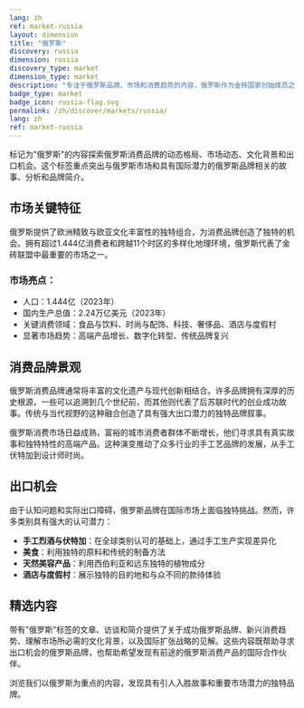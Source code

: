 ```yaml
---
lang: zh
ref: market-russia
layout: dimension
title: "俄罗斯"
discovery: russia
dimension: russia
discovery_type: market
dimension_type: market
description: "专注于俄罗斯品牌、市场和消费趋势的内容，俄罗斯作为金砖国家创始成员之一，拥有丰富的文化遗产和多元化的消费经济。"
badge_type: market
badge_icon: russia-flag.svg
permalink: /zh/discover/markets/russia/
lang: zh
ref: market-russia
---
```


标记为"俄罗斯"的内容探索俄罗斯消费品牌的动态格局、市场动态、文化背景和出口机会。这个标签重点突出与俄罗斯市场和具有国际潜力的俄罗斯品牌相关的故事、分析和品牌简介。

## 市场关键特征

俄罗斯提供了欧洲精致与欧亚文化丰富性的独特组合，为消费品牌创造了独特的机会。拥有超过1.444亿消费者和跨越11个时区的多样化地理环境，俄罗斯代表了金砖联盟中最重要的市场之一。

### 市场亮点：
- 人口：1.444亿（2023年）
- 国内生产总值：2.24万亿美元（2023年）
- 关键消费领域：食品与饮料、时尚与配饰、科技、奢侈品、酒店与度假村
- 显著市场趋势：高端产品增长、数字化转型、传统品牌复兴

## 消费品牌景观

俄罗斯消费品牌通常将丰富的文化遗产与现代创新相结合。许多品牌拥有深厚的历史根源，一些可以追溯到几个世纪前，而其他则代表了后苏联时代的创业成功故事。传统与当代视野的这种融合创造了具有强大出口潜力的独特品牌叙事。

俄罗斯消费市场日益成熟，富裕的城市消费者群体不断增长，他们寻求具有真实故事和独特特性的高端产品。这种演变推动了众多行业的手工艺品牌的发展，从手工伏特加到设计师时尚。

## 出口机会

由于认知问题和实际出口障碍，俄罗斯品牌在国际市场上面临独特挑战。然而，许多类别具有强大的认可潜力：

- **手工烈酒与伏特加**：在全球类别认可的基础上，通过手工生产实现差异化
- **美食**：利用独特的原料和传统的制备方法
- **天然美容产品**：利用西伯利亚和远东独特的植物成分
- **酒店与度假村**：展示独特的目的地和与众不同的款待体验

## 精选内容

带有"俄罗斯"标签的文章、访谈和简介提供了关于成功俄罗斯品牌、新兴消费趋势、理解市场所必需的文化背景，以及国际扩张战略的见解。这些内容既帮助寻求出口机会的俄罗斯品牌，也帮助希望发现有前途的俄罗斯消费产品的国际合作伙伴。

浏览我们以俄罗斯为重点的内容，发现具有引人入胜故事和重要市场潜力的独特品牌。
